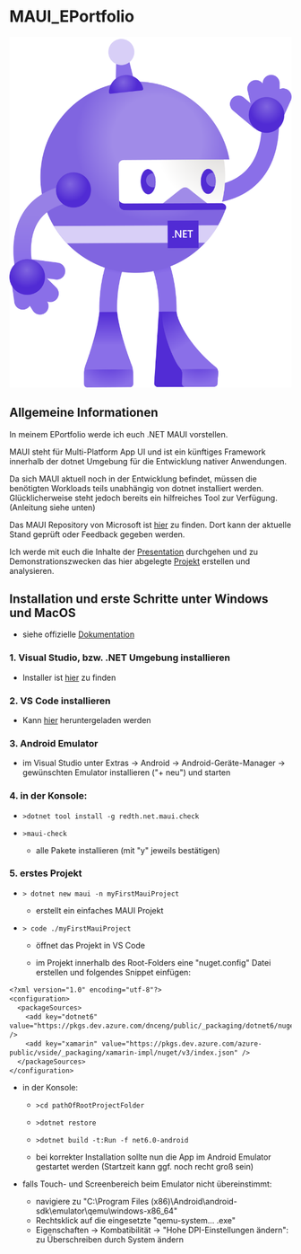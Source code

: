 # MAUI_EPortfolio

![some MAUI logo](dotnet_bot.svg)

## Allgemeine Informationen

In meinem EPortfolio werde ich euch .NET MAUI vorstellen.

MAUI steht für Multi-Platform App UI und ist ein künftiges Framework innerhalb der dotnet Umgebung für die Entwicklung nativer Anwendungen. 

Da sich MAUI aktuell noch in der Entwicklung befindet, müssen die benötigten Workloads teils unabhängig von dotnet installiert werden. Glücklicherweise steht jedoch bereits ein hilfreiches Tool zur Verfügung. (Anleitung siehe unten)

Das MAUI Repository von Microsoft ist [hier](https://github.com/dotnet/maui) zu finden. Dort kann der aktuelle Stand geprüft oder Feedback gegeben werden.


Ich werde mit euch die Inhalte der [Presentation](maui.odp) durchgehen und zu Demonstrationszwecken das hier abgelegte [Projekt](MAUI_Example) erstellen und analysieren.


## Installation und erste Schritte unter Windows und MacOS

- siehe offizielle [Dokumentation](https://github.com/dotnet/maui/wiki/Getting-Started)

### 1. Visual Studio, bzw. .NET Umgebung installieren
 - Installer ist [hier](https://visualstudio.microsoft.com/de/) zu finden
### 2. VS Code installieren
 - Kann [hier](https://code.visualstudio.com/) heruntergeladen werden
### 3. Android Emulator
 - im Visual Studio unter Extras -> Android -> Android-Geräte-Manager -> gewünschten Emulator installieren ("+ neu")  und starten
### 4. in der Konsole:

* `>dotnet tool install -g redth.net.maui.check`

* `>maui-check`

  *  alle Pakete installieren (mit "y" jeweils bestätigen)

### 5. erstes Projekt

* `> dotnet new maui -n myFirstMauiProject`

  *  erstellt ein einfaches MAUI Projekt

* `> code ./myFirstMauiProject`

  *  öffnet das Projekt in VS Code

  *  im Projekt innerhalb des Root-Folders eine "nuget.config" Datei erstellen und folgendes Snippet einfügen:

```
<?xml version="1.0" encoding="utf-8"?>
<configuration>
  <packageSources>
    <add key="dotnet6" value="https://pkgs.dev.azure.com/dnceng/public/_packaging/dotnet6/nuget/v3/index.json" />
    <add key="xamarin" value="https://pkgs.dev.azure.com/azure-public/vside/_packaging/xamarin-impl/nuget/v3/index.json" />
  </packageSources>
</configuration>
```
* in der Konsole:

   *  `>cd pathOfRootProjectFolder`
    
   *  `>dotnet restore`
    
   *  `>dotnet build -t:Run -f net6.0-android`

   *  bei korrekter Installation sollte nun die App im Android Emulator gestartet werden (Startzeit kann ggf. noch recht groß sein)

* falls Touch- und Screenbereich beim Emulator nicht übereinstimmt:
    *  navigiere zu "C:\Program Files (x86)\Android\android-sdk\emulator\qemu\windows-x86_64"
    *  Rechtsklick auf die eingesetzte "qemu-system… .exe"
    *  Eigenschaften -> Kombatibilität -> "Hohe DPI-Einstellungen ändern": zu Überschreiben durch System ändern
